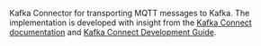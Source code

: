 Kafka Connector for transporting MQTT messages to Kafka. The implementation is developed with insight from the [Kafka Connect documentation](http://docs.confluent.io/current/connect/intro.html) and [Kafka Connect Development Guide](http://docs.confluent.io/current/connect/devguide.html#core-concepts-and-apis).

